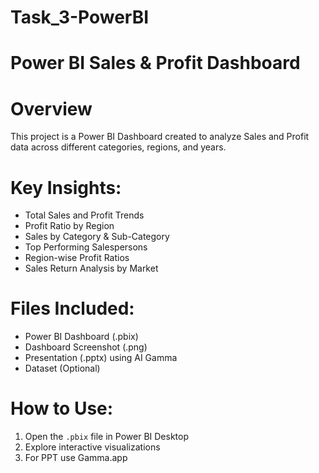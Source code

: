 # Task_3-PowerBI
# Power BI Sales & Profit Dashboard

# Overview
This project is a Power BI Dashboard created to analyze Sales and Profit data across different categories, regions, and years.

# Key Insights:
- Total Sales and Profit Trends
- Profit Ratio by Region
- Sales by Category & Sub-Category
- Top Performing Salespersons
- Region-wise Profit Ratios
- Sales Return Analysis by Market

# Files Included:
- Power BI Dashboard (.pbix)
- Dashboard Screenshot (.png)
- Presentation (.pptx) using AI Gamma
- Dataset (Optional)

# How to Use:
1. Open the `.pbix` file in Power BI Desktop
2. Explore interactive visualizations
3. For PPT use Gamma.app
